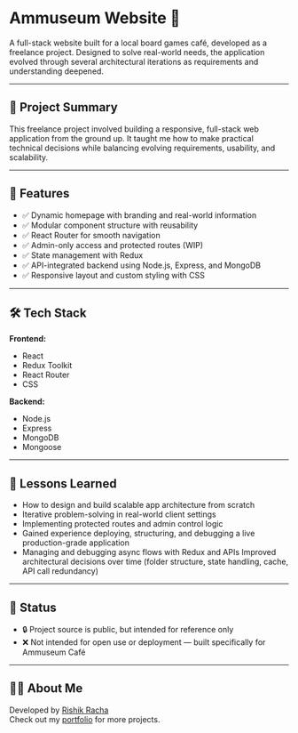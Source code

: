 # Ammuseum Website 🎲  
A full-stack website built for a local board games café, developed as a freelance project. Designed to solve real-world needs, the application evolved through several architectural iterations as requirements and understanding deepened.

---

## 🧩 Project Summary

This freelance project involved building a responsive, full-stack web application from the ground up. It taught me how to make practical technical decisions while balancing evolving requirements, usability, and scalability.

---

## 🚀 Features

- ✅ Dynamic homepage with branding and real-world information
- ✅ Modular component structure with reusability
- ✅ React Router for smooth navigation
- ✅ Admin-only access and protected routes (WIP)
- ✅ State management with Redux
- ✅ API-integrated backend using Node.js, Express, and MongoDB
- ✅ Responsive layout and custom styling with CSS

---

## 🛠️ Tech Stack

**Frontend:**  
- React  
- Redux Toolkit  
- React Router  
- CSS

**Backend:**  
- Node.js  
- Express  
- MongoDB  
- Mongoose

---

## 🧠 Lessons Learned

- How to design and build scalable app architecture from scratch
- Iterative problem-solving in real-world client settings
- Implementing protected routes and admin control logic
- Gained experience deploying, structuring, and debugging a live production-grade application
- Managing and debugging async flows with Redux and APIs
Improved architectural decisions over time (folder structure, state handling, cache, API call redundancy)

---

## 📁 Status

- 🔒 Project source is public, but intended for reference only  
- ❌ Not intended for open use or deployment — built specifically for Ammuseum Café

---

## 👨‍💻 About Me

Developed by [Rishik Racha](https://www.linkedin.com/in/rishikracha)  
Check out my [portfolio](https://rishikracha.github.io/Portfolio/) for more projects.
